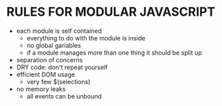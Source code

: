 # RULES FOR MODULAR JAVASCRIPT

- each module is self contained
  - everything to do with the module is inside
  - no global gariables
  - if a module manages more than one thing it should be split up
- separation of concerns
- DRY code: don't repeat yourself
- efficient DOM usage
  - very few $(selections)
- no memory leaks
  - all events can be unbound